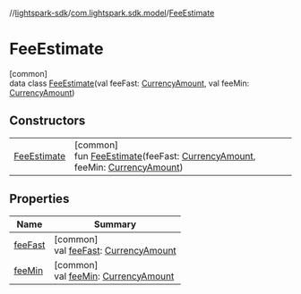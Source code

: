 //[lightspark-sdk](../../../index.md)/[com.lightspark.sdk.model](../index.md)/[FeeEstimate](index.md)

# FeeEstimate

[common]\
data class [FeeEstimate](index.md)(val feeFast: [CurrencyAmount](../-currency-amount/index.md), val feeMin: [CurrencyAmount](../-currency-amount/index.md))

## Constructors

| | |
|---|---|
| [FeeEstimate](-fee-estimate.md) | [common]<br>fun [FeeEstimate](-fee-estimate.md)(feeFast: [CurrencyAmount](../-currency-amount/index.md), feeMin: [CurrencyAmount](../-currency-amount/index.md)) |

## Properties

| Name | Summary |
|---|---|
| [feeFast](fee-fast.md) | [common]<br>val [feeFast](fee-fast.md): [CurrencyAmount](../-currency-amount/index.md) |
| [feeMin](fee-min.md) | [common]<br>val [feeMin](fee-min.md): [CurrencyAmount](../-currency-amount/index.md) |
